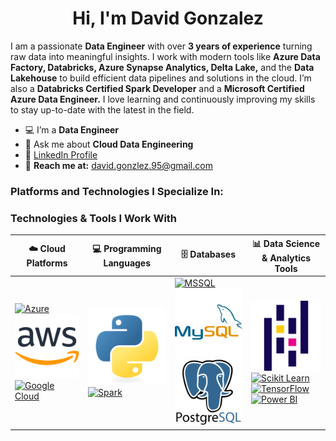 <h1 align="center">Hi, I'm David Gonzalez</h1>

I am a passionate **Data Engineer** with over **3 years of experience** turning raw data into meaningful insights. I work with modern tools like **Azure Data Factory, Databricks, Azure Synapse Analytics, Delta Lake,** and the **Data Lakehouse** to build efficient data pipelines and solutions in the cloud. I’m also a **Databricks Certified Spark Developer** and a **Microsoft Certified Azure Data Engineer.** I love learning and continuously improving my skills to stay up-to-date with the latest in the field.

- 💻 I’m a **Data Engineer**
- 💬 Ask me about **Cloud Data Engineering**
- 🔗 [LinkedIn Profile](https://www.linkedin.com/in/davidgh95/)
- 📧 **Reach me at:** david.gonzlez.95@gmail.com  

### Platforms and Technologies I Specialize In:
### Technologies & Tools I Work With

| ☁️ Cloud Platforms            | 💻 Programming Languages      | 🗄️ Databases              | 📊 Data Science & Analytics Tools  |
|-------------------------------|-------------------------------|----------------------------|-----------------------------------|
| [![Azure](https://www.vectorlogo.zone/logos/microsoft_azure/microsoft_azure-icon.svg)](https://azure.microsoft.com/en-in/) <br> [![AWS](https://raw.githubusercontent.com/devicons/devicon/master/icons/amazonwebservices/amazonwebservices-original-wordmark.svg)](https://aws.amazon.com) <br> [![Google Cloud](https://www.vectorlogo.zone/logos/google_cloud/google_cloud-icon.svg)](https://cloud.google.com) | [![Python](https://raw.githubusercontent.com/devicons/devicon/master/icons/python/python-original.svg)](https://www.python.org) <br> [![Spark](https://upload.wikimedia.org/wikipedia/commons/f/f3/Apache_Spark_logo.svg)](https://spark.apache.org/) | [![MSSQL](https://www.svgrepo.com/show/303229/microsoft-sql-server-logo.svg)](https://www.microsoft.com/en-us/sql-server) <br> [![MySQL](https://raw.githubusercontent.com/devicons/devicon/master/icons/mysql/mysql-original-wordmark.svg)](https://www.mysql.com/) <br> [![PostgreSQL](https://raw.githubusercontent.com/devicons/devicon/master/icons/postgresql/postgresql-original-wordmark.svg)](https://www.postgresql.org) | [![Pandas](https://raw.githubusercontent.com/devicons/devicon/2ae2a900d2f041da66e950e4d48052658d850630/icons/pandas/pandas-original.svg)](https://pandas.pydata.org/) <br> [![Scikit Learn](https://upload.wikimedia.org/wikipedia/commons/0/05/Scikit_learn_logo_small.svg)](https://scikit-learn.org/) <br> [![TensorFlow](https://www.vectorlogo.zone/logos/tensorflow/tensorflow-icon.svg)](https://www.tensorflow.org/) <br> [![Power BI](https://www.vectorlogo.zone/logos/microsoft_powerbi/microsoft_powerbi-icon.svg)](https://powerbi.microsoft.com/) |



